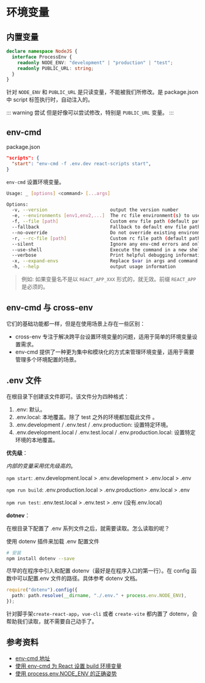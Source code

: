 # 环境变量

## 内置变量

```ts
declare namespace NodeJS {
  interface ProcessEnv {
    readonly NODE_ENV: "development" | "production" | "test";
    readonly PUBLIC_URL: string;
  }
}
```

针对 `NODE_ENV` 和 `PUBLIC_URL` 是只读变量，不能被我们所修改。是 package.json 中 script 标签执行时，自动注入的。

::: warning 尝试
但是好像可以尝试修改，特别是 `PUBLIC_URL` 变量。
:::

## env-cmd

package.json

```json
"scripts": {
  "start": "env-cmd -f .env.dev react-scripts start",
}
```

`env-cmd` 设置环境变量。

```bash
Usage: _ [options] <command> [...args]

Options:
  -v, --version                       output the version number
  -e, --environments [env1,env2,...]  The rc file environment(s) to use
  -f, --file [path]                   Custom env file path (default path: ./.env)
  --fallback                          Fallback to default env file path, if custom env file path not found
  --no-override                       Do not override existing environment variables
  -r, --rc-file [path]                Custom rc file path (default path: ./.env-cmdrc(|.js|.json)
  --silent                            Ignore any env-cmd errors and only fail on executed program failure.
  --use-shell                         Execute the command in a new shell with the given environment
  --verbose                           Print helpful debugging information
  -x, --expand-envs                   Replace $var in args and command with environment variables
  -h, --help                          output usage information
```

> 例如: 如果变量名不是以 `REACT_APP_XXX` 形式的，就无效。前缀 `REACT_APP`是必须的。

## env-cmd 与 cross-env

它们的基础功能都一样，但是在使用场景上存在一些区别：

- cross-env 专注于解决跨平台设置环境变量的问题，适用于简单的环境变量设置需求。
- env-cmd 提供了一种更为集中和模块化的方式来管理环境变量，适用于需要管理多个环境配置的场景。

## .env 文件

在根目录下创建该文件即可。该文件分为四种格式：

1. .env: 默认。
2. .env.local: 本地覆盖。除了 test 之外的环境都加载此文件 。
3. .env.development / .env.test / .env.production: 设置特定环境。
4. .env.development.local / .env.test.local / .env.production.local: 设置特定环境的本地覆盖。

**优先级**：

_内部的变量采用优先级高的_。

`npm start`: .env.development.local > .env.development > .env.local > .env

`npm run build`: .env.production.local > .env.production> .env.local > .env

`npm run test`: .env.test.local > .env.test > .env (没有.env.local)

**dotnev**：

在根目录下配置了 .env 系列文件之后，就需要读取。怎么读取的呢？

使用 dotenv 插件来加载 .env 配置文件

```bash
# 安装
npm install dotenv --save
```

尽早的在程序中引入和配置 dotenv（最好是在程序入口的第一行）。在 config 函数中可以配置.env 文件的路径。具体参考 dotenv 文档。

```ts
require("dotenv").config({
  path: path.resolve(__dirname, "./.env." + process.env.NODE_ENV),
});
```

针对脚手架`create-react-app`，`vue-cli` 或者 `create-vite` 都内置了 dotenv，会帮助我们读取，就不需要自己动手了。

## 参考资料

- [env-cmd 地址](https://www.npmjs.com/package/env-cmd?activeTab=readme)
- [使用 env-cmd 为 React 设置 build 环境变量](https://juejin.cn/post/6992832182024667173)
- [使用 process.env.NODE_ENV 的正确姿势](https://juejin.cn/post/7070347341282148365)
